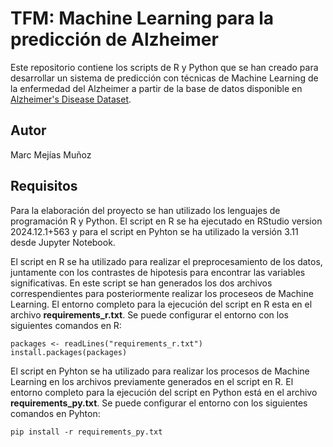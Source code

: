 # TFM: Machine Learning para la predicción de Alzheimer

Este repositorio contiene los scripts de R y Python que se han creado para desarrollar un sistema de predicción con técnicas de Machine Learning de la enfermedad del Alzheimer a partir de la base de datos disponible en  [Alzheimer's Disease Dataset](https://www.kaggle.com/datasets/rabieelkharoua/alzheimers-disease-dataset).

## Autor
Marc Mejías Muñoz

## Requisitos
Para la elaboración del proyecto se han utilizado los lenguajes de programación R y Python. El script en R se ha ejecutado en RStudio version 2024.12.1+563 y para el script en Pyhton se ha utilizado la versión 3.11 desde Jupyter Notebook.

El script en R se ha utilizado para realizar el preprocesamiento de los datos, juntamente con los contrastes de hipotesis para encontrar las variables significativas. En este script se han generados los dos archivos correspendientes para posteriormente realizar los proceseos de Machine Learning.
El entorno completo para la ejecución del script en R esta en el archivo **requirements_r.txt**. Se puede configurar el entorno con los siguientes comandos en R:
```
packages <- readLines("requirements_r.txt")
install.packages(packages)
```

El script en Pyhton se ha utilizado para realizar los procesos de Machine Learning en los archivos previamente generados en el script en R.
El entorno completo para la ejecución del script en Python está en el archivo **requirements_py.txt**. Se puede configurar el entorno con los siguientes comandos en Pyhton:
```
pip install -r requirements_py.txt
```

